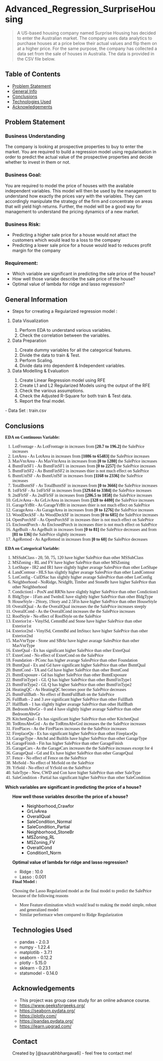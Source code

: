 # Advanced_Regression_SurpriseHousing
> A US-based housing company named Surprise Housing has decided to enter the Australian market. The company uses data analytics to purchase houses at a price below their actual values and flip them on at a higher price. For the same purpose, the company has collected a data set from the sale of houses in Australia. The data is provided in the CSV file below.
 
## Table of Contents
* [Problem Statement](#problem-statement)
* [General Info](#general-information)
* [Conclusions](#conclusions)
* [Technologies Used](#technologies-used)
* [Acknowledgements](#acknowledgements)

<!-- You can include any other section that is pertinent to your problem -->

## Problem Statement

### Business Understanding

The company is looking at prospective properties to buy to enter the market. You are required to build a regression model using regularisation in order to predict the actual value of the prospective properties and decide whether to invest in them or not.

### Business Goal:

You are required to model the price of houses with the available independent variables. This model will then be used by the management to understand how exactly the prices vary with the variables. They can accordingly manipulate the strategy of the firm and concentrate on areas that will yield high returns. Further, the model will be a good way for management to understand the pricing dynamics of a new market.

### Business Risk:

- Predicting a higher sale price for a house would not attact the customers which would lead to a loss to the company
- Predicting a lower sale price for a house would lead to reduces profit margin for the company

### Requirement:

- Which variable are significant in predicting the sale price of the house?
- How well those variabe describe the sale price of the house?
- Optimal value of lambda for ridge and lasso regression?

## General Information
- Steps for crreating a Regularized regression model :
<ol>
    <li>Data Visualization</li>
      <ol>
        <li>Perform EDA to understand various variables.</li>
        <li>Check the correlation between the variables.</li>
      </ol>
    <li>Data Preparation</li>
      <ol>
        <li>Create dummy variables for all the categorical features.</li>
        <li>Divide the data to train & Test.</li>
        <li>Perform Scaling.</li>
        <li>Divide data into dependent & Independent variables.</li>
      </ol>
    <li>Data Modelling & Evaluation</li>
      <ol>
        <li>Create Linear Regression model using RFE</li>
        <li>Create L1 and L2 Regularized Models using the output of the RFE</li>
        <li>Check the various assumptions.</li>
        <li>Check the Adjusted R-Square for both train & Test data.</li>
        <li>Report the final model.</li>
      </ol>
</ol>
- Data Set : train.csv 

<!-- You don't have to answer all the questions - just the ones relevant to your project. -->

## Conclusions
<div class="alert alert-block alert-danger">
    <span style='font-family:Georgia'>
        <b>EDA on Continuous Variable: </b>
        <ol>
            <li>LotFrontage - As LotFrontage in increases from <b>[20.7 to 196.2]</b> the SalePrice increases</li>
            <li>LotArea - As LotArea in increases from <b>[1086 to 65483]</b> the SalePrice increases</li>
            <li>MasVnrArea - As MasVnrArea in increases from <b>[0 to 1280]</b> the SalePrice increases</li>
            <li>BsmtFinSF1 - As BsmtFinSF1 in increases from <b>[0 to 2257]</b> the SalePrice increases</li>
            <li>BsmtFinSF2 - As BsmtFinSF2 in increases thier is not much effect on SalePrice</li>
            <li>BsmtUnfSF - As BsmtUnfSF in increases from <b>[1168 to 2336]</b> the SalePrice increases</li>
            <li>TotalBsmtSF - As TotalBsmtSF in increases from <b>[0 to 3666]</b> the SalePrice increases</li>
            <li>1stFlrSF - As 1stFlrSF in increases from <b>[329.64 to 3384]</b> the SalePrice increases</li>
            <li>2ndFlrSF - As 2ndFlrSF in increases from <b>[206.5 to 1858]</b> the SalePrice increases</li>
            <li>GrLivArea - As GrLivArea in increases from <b>[328 to 4480]</b> the SalePrice increases</li>
            <li>GarageYrBlt - As GarageYrBlt in increases thier is not much effect on SalePrice</li>
            <li>GarageArea - As GarageArea in increases from <b>[0 to 1276]</b> the SalePrice increases</li>
            <li>WoodDeckSF - As WoodDeckSF in increases from <b>[0 to 685]</b> the SalePrice increases</li>
            <li>OpenPorchSF - As OpenPorchSF in increases thier is not much effect on SalePrice</li>
            <li>EnclosedPorch - As EnclosedPorch in increases thier is not much effect on SalePrice</li>
            <li>AgeBuilt - As AgeBuilt in increases from <b>[0 to 81]</b> the SalePrice decreases and from <b>[81 to 136]</b> the SalePrice slightly increases</li>
            <li>AgeRemod - As AgeRemod in increases from <b>[0 to 60]</b> the SalePrice decreases</li>
        </ol>
        <b>EDA on Categorical Variable: </b>
        <ol>
            <li>MSSubClass - 20, 50, 75, 120 have higher SalePrice than other MSSubClass</li>
            <li>MSZoning - RL and FV have higher SalePrice than other MSZoning</li>
            <li>LotShape - IR2 and IR1 have slightly higher avarage SalesPrice than other LotShape</li>
            <li>LandContour - HLS has slightly higher avarage SalesPrice than other LandContour</li>
            <li>LotConfig - CulDSac has slightly higher avarage SalesPrice than other LotConfig</li>
            <li>Neighborhood - NoRidge, NridgHt, Timber and StoneBr have higher SalePrice than other Neighborhood</li>
            <li>Condiction1 - PosN and RRNn have slightly higher SalePrice than other Condiction1</li>
            <li>BldgType - 1Fam and TwnhsE have slightly higher SalePrice than other BldgType</li>
            <li>HouseStyle - 2Story, 1Story and 2.5Fin have higher SalePrice than other HouseStyle</li>
            <li>OverallQual - As the OverallQual increases the the SalePrice increases steeply</li>
            <li>OverallCond - As the OverallCond increases the the SalePrice increases</li>
            <li>RoofStyle - No effect of RoofStyle on the SalePrice</li>
            <li>Exterior1st - VinylSd, CemntBd and Stone have higher SalePrice than other Exterior1st</li>
            <li>Exterior2nd - VinylSd, CemntBd and ImStucc have higher SalePrice than other Exterior2nd</li>
            <li>MasVnrType - Stone and SBrkr have higher avarage SalesPrice than other MasVnrType</li>
            <li>ExterQual - Ex has significant higher SalePrice than other ExterQual</li>
            <li>ExterCond - No effect of ExterCond on the SalePrice</li>
            <li>Foundation - PConc has higher avarage SalesPrice than other Foundation</li>
            <li>BsmtQual - Ex and Gd have significant higher SalePrice than other BsmtQual</li>
            <li>BsmtCond - TA and Gd have higher SalePrice than other BsmtCond</li>
            <li>BsmtExposure - Gd has higher SalePrice than other BsmtExposure</li>
            <li>BsmtFinType1 - GL Q has higher SalePrice than other BsmtFinType1</li>
            <li>BsmtFinType2 - GL Q has higher SalePrice than other BsmtFinType2</li>
            <li>HeatingQC - As HeatingQC becomes poor the SalePrice decreases</li>
            <li>BsmtFullBath - No effect of BsmtFullBath on the SalePrice</li>
            <li>FullBath - 2 and 3 ave significant higher SalePrice than other FullBath</li>
            <li>HalfBath - 1 has slightly higher avarage SalePrice than other HalfBath</li>
            <li>BedroomAbvGr - 0 and 4 have slightly higher avarage SalePrice than other BedroomAbvGr</li>
            <li>KitchenQual - Ex has significant higher SalePrice than other KitchenQual</li>
            <li>TotRmsAbvGrd - As the TotRmsAbvGrd increases the the SalePrice increases</li>
            <li>FirePlaces - As the FirePlaces increases the the SalePrice increases</li>
            <li>FireplaceQu - Ex has significant higher SalePrice than other FireplaceQu</li>
            <li>GarageType - Attchd and BuiltIn have higher SalePrice than other GarageType</li>
            <li>GarageFinish - Fin has higher SalePrice than other GarageFinish</li>
            <li>GarageCars - As the GarageCars increases the the SalePrice increases except for 4</li>
            <li>GarageQual - Gd and Ex have higher SalePrice than other GarageQual</li>
            <li>Fence - No effect of Fence on the SalePrice</li>
            <li>MoSold - No effect of MoSold on the SalePrice</li>
            <li>YrSold - No effect of YrSold on the SalePrice</li>
            <li>SaleType - New, CWD and Con have higher SalePrice than other SaleType</li>
            <li>SaleCondition - Partial has significant higher SalePrice than other SaleCondition</li>
        </ol>
    </span>    
</div>
<p><strong>Which variables are significant in predicting the price of a house?</strong></p>
<ul>
<p><strong>How well those variables describe the price of a house?</strong></p>
<ul>
<div>
<ul>
<li><span style="color: #000000; background-color: #ffffff;">Neighborhood_Crawfor</span></li>
<li><span style="color: #000000; background-color: #ffffff;">GrLivArea</span></li>
<li><span style="color: #000000; background-color: #ffffff;">OverallQual</span></li>
<li><span style="color: #000000; background-color: #ffffff;">SaleCondition_Normal</span></li>
<li><span style="color: #000000; background-color: #ffffff;">SaleCondition_Partial</span></li>
<li><span style="color: #000000; background-color: #ffffff;">Neighborhood_StoneBr</span></li>
<li><span style="color: #000000; background-color: #ffffff;">MSZoning_RL</span></li>
<li><span style="color: #000000; background-color: #ffffff;">MSZoning_FV</span></li>
<li><span style="color: #000000; background-color: #ffffff;">OverallCond</span></li>
<li><span style="color: #000000; background-color: #ffffff;">Condition1_Norm</span></li>
</ul>
</div>
    </ul>
<p><strong>Optimal value of lambda for ridge and lasso regression?</strong></p>
<ul>
<li>Ridge : 10.0</li>
<li>Lasso : 0.001</li>
</ul>

<div class="alert alert-block alert-success">
    <span style='font-family:Georgia'>
        <b>Final Model :</b> 
        <p>Chossing the Lasso Regularized model as the final model to predict the SalePrice because of the following reasons</p>
        <ul>
            <li>More Feature elimination which would lead to making the model simple, robust and generalized model</li>
            <li>Similar performace when compared to Ridge Regularization</li>
        </ul>
    </span>    
</div>

## Technologies Used
- pandas - 2.0.3
- numpy - 1.22.4
- matplotlib - 3.7.1
- seaborn - 0.12.2
- plotly - 5.15.0
- sklearn - 0.23.1
- statsmodel - 0.14.0


<!-- As the libraries versions keep on changing, it is recommended to mention the version of library used in this project -->

## Acknowledgements
- This project was group case study for an online advance course.
- https://www.geeksforgeeks.org/
- https://seaborn.pydata.org/
- https://plotly.com/
- https://pandas.pydata.org/
- https://learn.upgrad.com/


## Contact
Created by [@saurabhbhargava6] - feel free to contact me!


